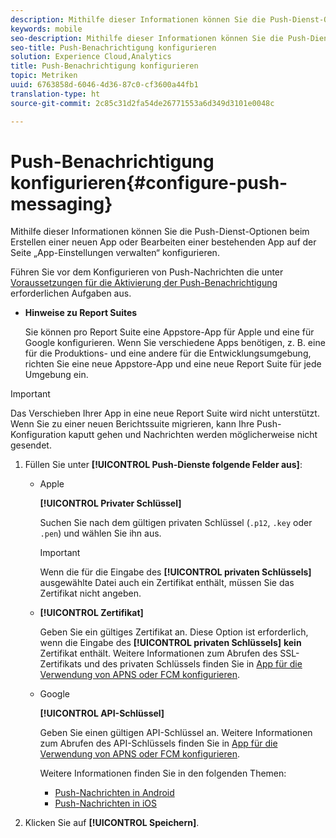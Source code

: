 ```yaml
---
description: Mithilfe dieser Informationen können Sie die Push-Dienst-Optionen beim Erstellen einer neuen App oder Bearbeiten einer bestehenden App auf der Seite „App-Einstellungen verwalten“ konfigurieren.
keywords: mobile
seo-description: Mithilfe dieser Informationen können Sie die Push-Dienst-Optionen beim Erstellen einer neuen App oder Bearbeiten einer bestehenden App auf der Seite „App-Einstellungen verwalten“ konfigurieren.
seo-title: Push-Benachrichtigung konfigurieren
solution: Experience Cloud,Analytics
title: Push-Benachrichtigung konfigurieren
topic: Metriken
uuid: 6763858d-6046-4d36-87c0-cf3600a44fb1
translation-type: ht
source-git-commit: 2c85c31d2fa54de26771553a6d349d3101e0048c

---
```



# Push-Benachrichtigung konfigurieren{#configure-push-messaging}

Mithilfe dieser Informationen können Sie die Push-Dienst-Optionen beim Erstellen einer neuen App oder Bearbeiten einer bestehenden App auf der Seite „App-Einstellungen verwalten“ konfigurieren.

Führen Sie vor dem Konfigurieren von Push-Nachrichten die unter [Voraussetzungen für die Aktivierung der Push-Benachrichtigung](/help/using/c-manage-app-settings/c-mob-confg-app/configure-push-messaging/prerequisites-push-messaging.md) erforderlichen Aufgaben aus.

* **Hinweise zu Report Suites**

   Sie können pro Report Suite eine Appstore-App für Apple und eine für Google konfigurieren. Wenn Sie verschiedene Apps benötigen, z. B. eine für die Produktions- und eine andere für die Entwicklungsumgebung, richten Sie eine neue Appstore-App und eine neue Report Suite für jede Umgebung ein.

>[!IMPORTANT]
>
>Das Verschieben Ihrer App in eine neue Report Suite wird nicht unterstützt. Wenn Sie zu einer neuen Berichtssuite migrieren, kann Ihre Push-Konfiguration kaputt gehen und Nachrichten werden möglicherweise nicht gesendet.

1. Füllen Sie unter **[!UICONTROL Push-Dienste folgende Felder aus]**:

   * Apple

      **[!UICONTROL Privater Schlüssel]**

      Suchen Sie nach dem gültigen privaten Schlüssel (`.p12`, `.key` oder `.pen`) und wählen Sie ihn aus.

      >[!IMPORTANT]
      >Wenn die für die Eingabe des **[!UICONTROL privaten Schlüssels]** ausgewählte Datei auch ein Zertifikat enthält, müssen Sie das Zertifikat nicht angeben.

   * **[!UICONTROL Zertifikat]**

      Geben Sie ein gültiges Zertifikat an. Diese Option ist erforderlich, wenn die Eingabe des **[!UICONTROL privaten Schlüssels]** **kein** Zertifikat enthält. Weitere Informationen zum Abrufen des SSL-Zertifikats und des privaten Schlüssels finden Sie in [App für die Verwendung von APNS oder FCM konfigurieren](/help/using/c-manage-app-settings/c-mob-confg-app/configure-push-messaging/configure-app-apns-gcm.md).

   * Google

      **[!UICONTROL API-Schlüssel]**

      Geben Sie einen gültigen API-Schlüssel an. Weitere Informationen zum Abrufen des API-Schlüssels finden Sie in [App für die Verwendung von APNS oder FCM konfigurieren](/help/using/c-manage-app-settings/c-mob-confg-app/configure-push-messaging/configure-app-apns-gcm.md).

      Weitere Informationen finden Sie in den folgenden Themen:

      * [Push-Nachrichten in Android](/help/android/messaging-main/push-messaging/push-messaging.md)
      * [Push-Nachrichten in iOS](/help/ios/messaging-main/push-messaging/push-messaging.md)

1. Klicken Sie auf **[!UICONTROL Speichern]**.
